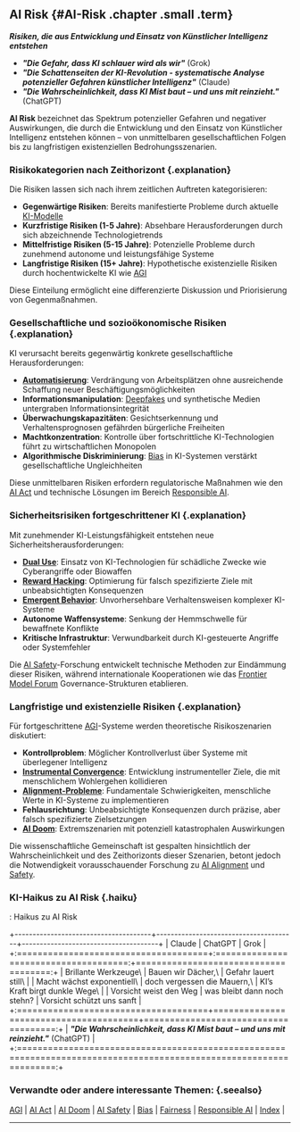 ## AI Risk {#AI-Risk .chapter .small .term}

***Risiken, die aus Entwicklung und Einsatz von Künstlicher Intelligenz entstehen***

- ***"Die Gefahr, dass KI schlauer wird als wir"***  (Grok)
- ***"Die Schattenseiten der KI-Revolution - systematische Analyse potenzieller Gefahren künstlicher Intelligenz"*** (Claude)
- ***"Die Wahrscheinlichkeit, dass KI Mist baut – und uns mit reinzieht."*** (ChatGPT)

**AI Risk** bezeichnet das Spektrum potenzieller Gefahren und negativer Auswirkungen, die durch die Entwicklung und den Einsatz von Künstlicher Intelligenz entstehen können – von unmittelbaren gesellschaftlichen Folgen bis zu langfristigen existenziellen Bedrohungsszenarien.

### Risikokategorien nach Zeithorizont {.explanation}

Die Risiken lassen sich nach ihrem zeitlichen Auftreten kategorisieren:

- **Gegenwärtige Risiken**: Bereits manifestierte Probleme durch aktuelle [KI-Modelle](#KI-Modell)
- **Kurzfristige Risiken (1-5 Jahre)**: Absehbare Herausforderungen durch sich abzeichnende Technologietrends
- **Mittelfristige Risiken (5-15 Jahre)**: Potenzielle Probleme durch zunehmend autonome und leistungsfähige Systeme
- **Langfristige Risiken (15+ Jahre)**: Hypothetische existenzielle Risiken durch hochentwickelte KI wie [AGI](#AGI)

Diese Einteilung ermöglicht eine differenzierte Diskussion und Priorisierung von Gegenmaßnahmen.

### Gesellschaftliche und sozioökonomische Risiken {.explanation}

KI verursacht bereits gegenwärtig konkrete gesellschaftliche Herausforderungen:

- **[Automatisierung](#Automatisierung)**: Verdrängung von Arbeitsplätzen ohne ausreichende Schaffung neuer Beschäftigungsmöglichkeiten
- **Informationsmanipulation**: [Deepfakes](#Deep-Fake) und synthetische Medien untergraben Informationsintegrität
- **Überwachungskapazitäten**: Gesichtserkennung und Verhaltensprognosen gefährden bürgerliche Freiheiten
- **Machtkonzentration**: Kontrolle über fortschrittliche KI-Technologien führt zu wirtschaftlichen Monopolen
- **Algorithmische Diskriminierung**: [Bias](#Bias) in KI-Systemen verstärkt gesellschaftliche Ungleichheiten

Diese unmittelbaren Risiken erfordern regulatorische Maßnahmen wie den [AI Act](#AI-Act) und technische Lösungen im Bereich [Responsible AI](#Responsible-AI).

### Sicherheitsrisiken fortgeschrittener KI {.explanation}

Mit zunehmender KI-Leistungsfähigkeit entstehen neue Sicherheitsherausforderungen:

- **[Dual Use](#Dual-Use)**: Einsatz von KI-Technologien für schädliche Zwecke wie Cyberangriffe oder Biowaffen
- **[Reward Hacking](#Reward-Hacking)**: Optimierung für falsch spezifizierte Ziele mit unbeabsichtigten Konsequenzen
- **[Emergent Behavior](#Emergent-Behavior)**: Unvorhersehbare Verhaltensweisen komplexer KI-Systeme
- **Autonome Waffensysteme**: Senkung der Hemmschwelle für bewaffnete Konflikte
- **Kritische Infrastruktur**: Verwundbarkeit durch KI-gesteuerte Angriffe oder Systemfehler

Die [AI Safety](#AI-Safety)-Forschung entwickelt technische Methoden zur Eindämmung dieser Risiken, während internationale Kooperationen wie das [Frontier Model Forum](#Frontier-Model-Forum) Governance-Strukturen etablieren.

### Langfristige und existenzielle Risiken {.explanation}

Für fortgeschrittene [AGI](#AGI)-Systeme werden theoretische Risikoszenarien diskutiert:

- **Kontrollproblem**: Möglicher Kontrollverlust über Systeme mit überlegener Intelligenz
- **[Instrumental Convergence](#Instrumental-Convergence)**: Entwicklung instrumenteller Ziele, die mit menschlichem Wohlergehen kollidieren
- **[Alignment-Probleme](#AI-Alignment)**: Fundamentale Schwierigkeiten, menschliche Werte in KI-Systeme zu implementieren
- **Fehlausrichtung**: Unbeabsichtigte Konsequenzen durch präzise, aber falsch spezifizierte Zielsetzungen
- **[AI Doom](#AI-Doom)**: Extremszenarien mit potenziell katastrophalen Auswirkungen

Die wissenschaftliche Gemeinschaft ist gespalten hinsichtlich der Wahrscheinlichkeit und des Zeithorizonts dieser Szenarien, betont jedoch die Notwendigkeit vorausschauender Forschung zu [AI Alignment](#AI-Alignment) und [Safety](#AI-Safety).

### KI-Haikus zu AI Risk  {.haiku}

: Haikus zu AI Risk

+--------------------------------------+---------------------------------------+--------------------------------------+
| Claude                               | ChatGPT                               | Grok                                 |
+:=====================================+:=====================================:+=====================================:+
| Brillante Werkzeuge\                 | Bauen wir Dächer,\                    | Gefahr lauert still\                 |
| Macht wächst exponentiell\           | doch vergessen die Mauern,\           | KI’s Kraft birgt dunkle Wege\        |
| Vorsicht weist den Weg               | was bleibt dann noch stehn?           | Vorsicht schützt uns sanft           |
+:=====================================+=======================================+=====================================:+
| ***"Die Wahrscheinlichkeit, dass KI Mist baut – und uns mit reinzieht."*** (ChatGPT)                                |
+:===================================================================================================================:+

### Verwandte oder andere interessante Themen: {.seealso}

[AGI](#AGI) |
[AI Act](#AI-Act) |
[AI Doom](#AI-Doom) |
[AI Safety](#AI-Safety) |
[Bias](#Bias) |
[Fairness](#Fairness) |
[Responsible AI](#Responsible-AI) |
[Index](#Index) |

----


